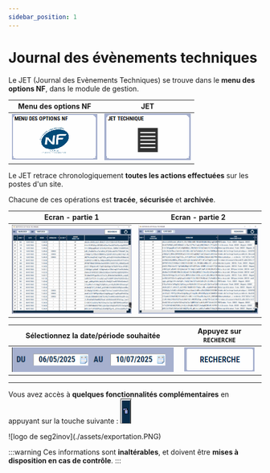 ```yaml
---
sidebar_position: 1
---
```


# Journal des évènements techniques

Le JET (Journal des Evènements Techniques) se trouve dans le **menu des options NF**, dans le module de gestion. 

| Menu des options NF | JET |
|:----------------------:|:----------------:|
| ![illustration aspect test](./assets/menunf.PNG) | ![illustration aspect test](./assets/touchejet.PNG) |


Le JET retrace chronologiquement **toutes les actions effectuées** sur les postes d'un site. 

Chacune de ces opérations est **tracée**, **sécurisée** et **archivée**. 

| Ecran - partie 1 | Ecran - partie 2 |
|:----------------------:|:----------------:|
| ![illustration aspect test](./assets/jet1.PNG) | ![illustration aspect test](./assets/jet2.PNG) |

| Sélectionnez la **date/période souhaitée** | Appuyez sur ```RECHERCHE``` |
|:----------------------:|:----------------:|
| ![illustration aspect test](./assets/datesjet.PNG) |  ![illustration aspect test](./assets/recherchejet.PNG) |  ? |

------------------------------

Vous avez accès à **quelques fonctionnalités complémentaires** en appuyant sur la touche suivante : ![illustration aspect test](./assets/listeexport.PNG)

<div className="contenaireImg">
    ![logo de seg2inov](./assets/exportation.PNG)
    </div>

:::warning
Ces informations sont **inaltérables**, et doivent être **mises à disposition en cas de contrôle**. 
:::
